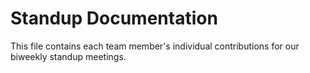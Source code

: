 # Standup Documentation

This file contains each team member's individual contributions for our biweekly standup meetings.
